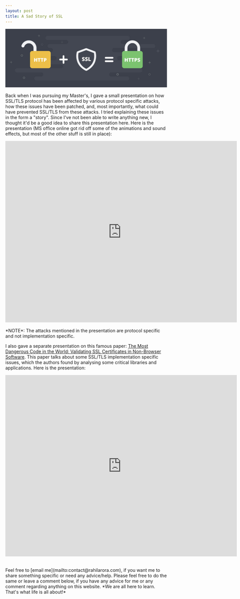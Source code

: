 ```yaml
---
layout: post
title: A Sad Story of SSL
---
```


![](/images/ssl.jpeg)

Back when I was pursuing my Master's, I gave a small presentation on how SSL/TLS protocol has been affected by various protocol specific attacks, how these issues have been patched, and, most importantly, what could have prevented SSL/TLS from these attacks. I tried explaining these issues in the form a "story". Since I've not been able to write anything new, I thought it'd be a good idea to share this presentation here. Here is the presentation (MS office online got rid off some of the animations and sound effects, but most of the other stuff is still in place):
<br />

<iframe src='https://onedrive.live.com/embed?cid=72FFAD7E5DF51FC1&resid=72FFAD7E5DF51FC1%211340&authkey=AFCvBo0Cnlt8c-M&em=2&wdAr=1.3333333333333333&wdEaa=1' width='722px' height='565px' frameborder='0' style="display:block; margin:auto">This is an embedded <a target='_blank' href='http://office.com'>Microsoft Office</a> presentation, powered by <a target='_blank' href='http://office.com/webapps'>Office Online</a>.</iframe>

<br />
*NOTE*: The attacks mentioned in the presentation are protocol specific and not implementation specific.

I also gave a separate presentation on this famous paper: [The Most Dangerous Code in the World: Validating SSL Certificates in Non-Browser Software](https://www.cs.utexas.edu/~shmat/shmat_ccs12.pdf). This paper talks about some SSL/TLS implementation specific issues, which the authors found by analysing some critical libraries and applications. Here is the presentation:
<br />

<iframe src='https://onedrive.live.com/embed?cid=72FFAD7E5DF51FC1&resid=72FFAD7E5DF51FC1%211342&authkey=AD-H7XZvY1044fg&em=2&wdAr=1.3333333333333333' width='722px' height='565px' frameborder='0' style="display:block; margin:auto">This is an embedded <a target='_blank' href='http://office.com'>Microsoft Office</a> presentation, powered by <a target='_blank' href='http://office.com/webapps'>Office Online</a>.</iframe>

<br />
<br />
Feel free to [email me](mailto:contact@rahilarora.com), if you want me to share something specific or need any advice/help. Please feel free to do the same or leave a comment below, if you have any advice for me or any comment regarding anything on this website. *We are all here to learn. That's what life is all about!*
